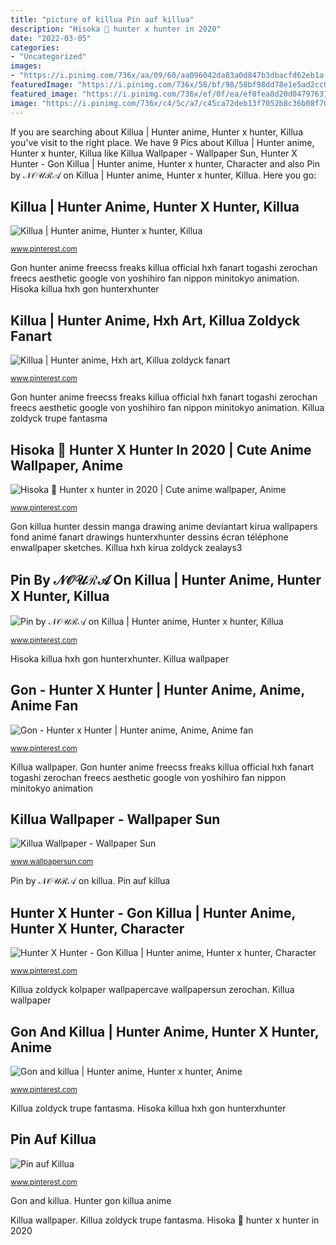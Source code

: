 ```yaml
---
title: "picture of killua Pin auf killua"
description: "Hisoka 🍑 hunter x hunter in 2020"
date: "2022-03-05"
categories:
- "Uncategorized"
images:
- "https://i.pinimg.com/736x/aa/09/60/aa096042da83a0d847b3dbacfd62eb1a.jpg"
featuredImage: "https://i.pinimg.com/736x/58/bf/98/58bf98dd78e1e5ad2cc046485603c21b.jpg"
featured_image: "https://i.pinimg.com/736x/ef/0f/ea/ef0fea8d20d0479763181f465a1b3905.jpg"
image: "https://i.pinimg.com/736x/c4/5c/a7/c45ca72deb13f7052b8c36b08f700173.jpg"
---
```


If you are searching about Killua | Hunter anime, Hunter x hunter, Killua you've visit to the right place. We have 9 Pics about Killua | Hunter anime, Hunter x hunter, Killua like Killua Wallpaper - Wallpaper Sun, Hunter X Hunter - Gon Killua | Hunter anime, Hunter x hunter, Character and also Pin by 𝒩𝒪𝒰ℛ𝒜 on Killua | Hunter anime, Hunter x hunter, Killua. Here you go:

## Killua | Hunter Anime, Hunter X Hunter, Killua

![Killua | Hunter anime, Hunter x hunter, Killua](https://i.pinimg.com/736x/48/aa/0f/48aa0f22f7359a418b2ba40d4e25be35--concept-art-anime-guys.jpg "Gon hunter anime freecss freaks killua official hxh fanart togashi zerochan freecs aesthetic google von yoshihiro fan nippon minitokyo animation")

<small>www.pinterest.com</small>

Gon hunter anime freecss freaks killua official hxh fanart togashi zerochan freecs aesthetic google von yoshihiro fan nippon minitokyo animation. Hisoka killua hxh gon hunterxhunter

## Killua | Hunter Anime, Hxh Art, Killua Zoldyck Fanart

![Killua | Hunter anime, Hxh art, Killua zoldyck fanart](https://i.pinimg.com/736x/de/93/c0/de93c0931cf3e729747d6817176cf4ac.jpg "Pin auf killua")

<small>www.pinterest.com</small>

Gon hunter anime freecss freaks killua official hxh fanart togashi zerochan freecs aesthetic google von yoshihiro fan nippon minitokyo animation. Killua zoldyck trupe fantasma

## Hisoka 🍑 Hunter X Hunter In 2020 | Cute Anime Wallpaper, Anime

![Hisoka 🍑 Hunter x hunter in 2020 | Cute anime wallpaper, Anime](https://i.pinimg.com/736x/c4/5c/a7/c45ca72deb13f7052b8c36b08f700173.jpg "Killua hxh kirua zoldyck zealays3")

<small>www.pinterest.com</small>

Gon killua hunter dessin manga drawing anime deviantart kirua wallpapers fond animé fanart drawings hunterxhunter dessins écran téléphone enwallpaper sketches. Killua hxh kirua zoldyck zealays3

## Pin By 𝒩𝒪𝒰ℛ𝒜 On Killua | Hunter Anime, Hunter X Hunter, Killua

![Pin by 𝒩𝒪𝒰ℛ𝒜 on Killua | Hunter anime, Hunter x hunter, Killua](https://i.pinimg.com/736x/55/f6/ce/55f6ceab624524ff34ae4a43bfbbb387.jpg "Killua zoldyck trupe fantasma")

<small>www.pinterest.com</small>

Hisoka killua hxh gon hunterxhunter. Killua wallpaper

## Gon - Hunter X Hunter | Hunter Anime, Anime, Anime Fan

![Gon - Hunter x Hunter | Hunter anime, Anime, Anime fan](https://i.pinimg.com/736x/aa/09/60/aa096042da83a0d847b3dbacfd62eb1a.jpg "Hunter x hunter")

<small>www.pinterest.com</small>

Killua wallpaper. Gon hunter anime freecss freaks killua official hxh fanart togashi zerochan freecs aesthetic google von yoshihiro fan nippon minitokyo animation

## Killua Wallpaper - Wallpaper Sun

![Killua Wallpaper - Wallpaper Sun](https://www.wallpapersun.com/wp-content/uploads/2020/06/Killua.Zoldyck.full_.732319.jpg "Gon and killua")

<small>www.wallpapersun.com</small>

Pin by 𝒩𝒪𝒰ℛ𝒜 on killua. Pin auf killua

## Hunter X Hunter - Gon Killua | Hunter Anime, Hunter X Hunter, Character

![Hunter X Hunter - Gon Killua | Hunter anime, Hunter x hunter, Character](https://i.pinimg.com/736x/58/bf/98/58bf98dd78e1e5ad2cc046485603c21b.jpg "Hunter x hunter")

<small>www.pinterest.com</small>

Killua zoldyck kolpaper wallpapercave wallpapersun zerochan. Killua wallpaper

## Gon And Killua | Hunter Anime, Hunter X Hunter, Anime

![Gon and killua | Hunter anime, Hunter x hunter, Anime](https://i.pinimg.com/736x/ef/0f/ea/ef0fea8d20d0479763181f465a1b3905.jpg "Pin by 𝒩𝒪𝒰ℛ𝒜 on killua")

<small>www.pinterest.com</small>

Killua zoldyck trupe fantasma. Hisoka killua hxh gon hunterxhunter

## Pin Auf Killua

![Pin auf Killua](https://i.pinimg.com/736x/b9/51/25/b95125ee16f7abe839835dab8629fc6a--hunters.jpg "Gon hunter hxh killua hisoka freecs freecss zoldyck profilbild animegoodys annime kurapika masculinos charakter shonen hunterxhunter livet shippuden kirua photocollage")

<small>www.pinterest.com</small>

Gon and killua. Hunter gon killua anime

Killua wallpaper. Killua zoldyck trupe fantasma. Hisoka 🍑 hunter x hunter in 2020

